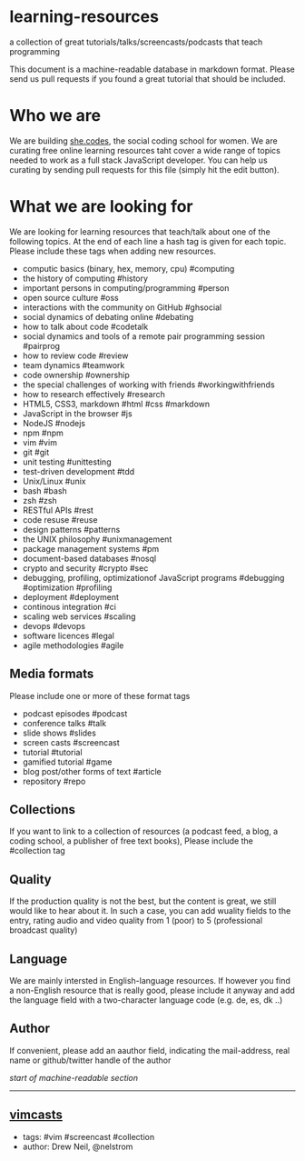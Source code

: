 learning-resources
==================

a collection of great tutorials/talks/screencasts/podcasts that teach programming

This document is a machine-readable database in markdown format. Please send us pull requests if you found a great tutorial that should be included.

Who we are
==========
We are building [she.codes](http://now.she.codes), the social coding school for women. We are curating free online learning resources taht cover a wide range of topics needed to work as a full stack JavaScript developer. You can help us curating by sending pull requests for this file (simply hit the edit button).

What we are looking for
=======================

We are looking for learning resources that teach/talk about one of the following topics. At the end of each line a hash tag is given for each topic. Please include these tags when adding new resources.

- computic basics (binary, hex, memory, cpu) #computing
- the history of computing #history
- important persons in computing/programming #person
- open source culture #oss
- interactions with the community on GitHub #ghsocial
- social dynamics of debating online #debating
- how to talk about code #codetalk
- social dynamics and tools of a remote pair programming session #pairprog
- how to review code #review
- team dynamics #teamwork
- code ownership #ownership
- the special challenges of working with friends #workingwithfriends
- how to research effectively #research
- HTML5, CSS3, markdown #html #css #markdown
- JavaScript in the browser #js
- NodeJS #nodejs
- npm #npm
- vim #vim
- git #git
- unit testing #unittesting
- test-driven development #tdd
- Unix/Linux #unix
- bash #bash
- zsh #zsh
- RESTful APIs #rest
- code resuse #reuse
- design patterns #patterns
- the UNIX philosophy #unixmanagement
- package management systems #pm
- document-based databases #nosql
- crypto and security #crypto #sec
- debugging, profiling, optimizationof JavaScript programs #debugging #optimization #profiling
- deployment #deployment
- continous integration #ci
- scaling web services #scaling
- devops #devops
- software licences #legal
- agile methodologies #agile

Media formats
-------------
Please include one or more of these format tags

- podcast episodes #podcast
- conference talks #talk
- slide shows #slides
- screen casts #screencast
- tutorial #tutorial
- gamified tutorial #game
- blog post/other forms of text #article
- repository #repo

Collections
-----------
If you want to link to a collection of resources (a podcast feed, a blog, a coding school, a publisher of free text books), Please include the #collection tag

Quality
-------
If the production quality is not the best, but the content is great, we still would like to hear about it. In such a case, you can add wuality fields to the entry, rating audio and video quality from 1 (poor) to 5 (professional broadcast quality)

Language
--------
We are mainly intersted in English-language resources. If however you find a non-English resource that is really good, please include it anyway and add the language field with a two-character language code (e.g. de, es, dk ..)

Author
------
If convenient, please add an aauthor field, indicating the mail-address, real name or github/twitter handle of the author

_start of machine-readable section_


-------------

## [vimcasts](vimcasts.org)
- tags: #vim #screencast #collection
- author: Drew Neil, @nelstrom
